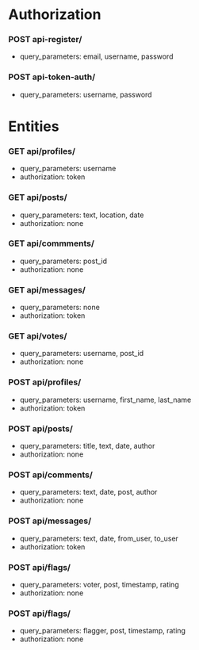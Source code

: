 # Authorization

### POST api-register/
* query_parameters: email, username, password

### POST api-token-auth/
* query_parameters: username, password

# Entities

### GET api/profiles/
* query_parameters: username
* authorization: token

### GET api/posts/
* query_parameters: text, location, date
* authorization: none

### GET api/commments/
* query_parameters: post_id
* authorization: none

### GET api/messages/
* query_parameters: none
* authorization: token

### GET api/votes/
* query_parameters: username, post_id
* authorization: none

### POST api/profiles/
* query_parameters: username, first_name, last_name
* authorization: token

### POST api/posts/
* query_parameters: title, text, date, author
* authorization: none

### POST api/comments/
* query_parameters: text, date, post, author
* authorization: none

### POST api/messages/
* query_parameters: text, date, from_user, to_user
* authorization: token

### POST api/flags/
* query_parameters: voter, post, timestamp, rating
* authorization: none

### POST api/flags/
* query_parameters: flagger, post, timestamp, rating
* authorization: none
